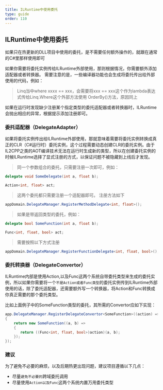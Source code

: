 ```yaml
---
title: ILRuntime中使用委托
type: guide
order: 110
---
```


## ILRuntime中使用委托

如果只在热更新的DLL项目中使用的委托，是不需要任何额外操作的，就跟在通常的C#里那样使用即可

如果你需要将委托实例传给ILRuntime外部使用，那则根据情况，你需要额外添加适配器或者转换器。
需要注意的是，一些编译器功能也会生成将委托传出给外部使用的代码，例如：
> Linq当中where xxxx == xxx，会需要将xxx == xxx这个作为lambda表达式传给Linq.Where这个外部方法使用
> OrderBy()方法，原因同上

如果在运行时发现缺少注册某个指定类型的委托适配器或者转换器时，ILRuntime会抛出相应的异常，根据提示添加注册即可。

### **委托适配器（DelegateAdapter）**
如果将委托实例传出给ILRuntime外部使用，那就意味着需要将委托实例转换成真正的CLR（C#运行时）委托实例，这个过程需要动态创建CLR的委托实例。由于IL2CPP之类的AOT编译技术无法在运行时生成新的类型，所以在创建委托实例的时候ILRuntime选择了显式注册的方式，以保证问题不被隐藏到上线后才发现。

>同一个参数组合的委托，只需要注册一次即可，例如：

```csharp
delegate void SomeDelegate(int a, float b);

Action<int, float> act;
```
>这两个委托都只需要注册一个适配器即可。 注册方法如下

```csharp
appDomain.DelegateManager.RegisterMethodDelegate<int, float>();
```

>如果是带返回类型的委托，例如：

```csharp
delegate bool SomeFunction(int a, float b);

Func<int, float, bool> act;
```
>需要按照以下方式注册

```csharp
appDomain.DelegateManager.RegisterFunctionDelegate<int, float, bool>();
```

### **委托转换器（DelegateConvertor）**
ILRuntime内部是使用Action,以及Func这两个系统自带委托类型来生成的委托实例，所以如果你需要将一个`不是Action或者Func类型`的委托实例传到ILRuntime外部使用的话，除了委托适配器，还需要额外写一个转换器，将Action和Func转换成你真正需要的那个委托类型。

比如上面例子中的SomeFunction类型的委托，其所需的Convertor应如下实现：
```csharp
app.DelegateManager.RegisterDelegateConvertor<SomeFunction>((action) =>
{
    return new SomeFunction((a, b) =>
    {
       return ((Func<int, float, bool>)action)(a, b);
    });
});
```

### **建议**
为了避免不必要的麻烦，以及后期热更出现问题，建议项目遵循以下几点：
- 尽量`避免不必要的`跨域委托调用
- 尽量使用`Action以及Func`这两个系统内置万用委托类型